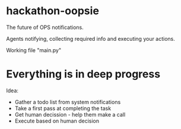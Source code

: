 # hackathon-oopsie
 
The future of OPS notifications.

Agents notifying, collecting required info and executing your actions.

Working file "main.py"

# Everything is in deep progress

Idea:

- Gather a todo list from system notifications
- Take a first pass at completing the task
- Get human decission - help them make a call
- Execute based on human decision
